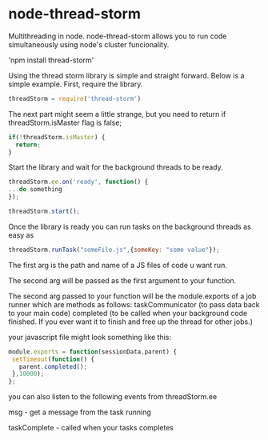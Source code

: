# node-thread-storm
Multithreading in node. node-thread-storm allows you to run code simultaneously using node's cluster funcionality.


'npm install thread-storm'

Using the thread storm library is simple and straight forward. Below is a simple example. First, require the library.

```javascript
threadStorm = require('thread-storm')
```

The next part might seem a little strange, but you need to return if threadStorm.isMaster flag is false;

```javascript
if(!threadStorm.isMaster) {
  return;
}
```

Start the library and wait for the background threads to be ready.

```javascript
threadStorm.ee.on('ready', function() {
...do something
});

threadStorm.start();
```

Once the library is ready you can run tasks on the background threads as easy as

```javascript
threadStorm.runTask("someFile.js",{someKey: "some value"});
```

The first arg is the path and name of a JS files of code u want run.

The second arg will be passed as the first argument to your function.

The second arg passed to your function will be the module.exports of a job runner which are methods as follows:
 taskCommunicator (to pass data back to your main code)
 completed (to be called when your background code finished. If you ever want it to finish and free up the thread for other jobs.)
 
 your javascript file might look something like this:
 
 ```javascript
 module.exports = function(sessionData,parent) {
  setTimeout(function() {
    parent.completed();
  },10000);
};
```

you can also listen to the following events from threadStorm.ee

msg - get a message from the task running

taskComplete - called when your tasks completes




